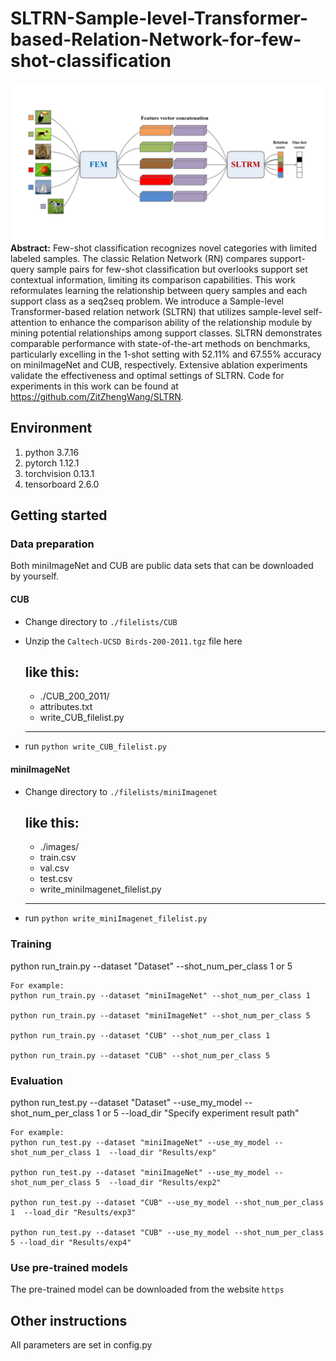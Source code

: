 # SLTRN-Sample-level-Transformer-based-Relation-Network-for-few-shot-classification
![img_1.png](img_1.png)
**Abstract:** Few-shot classification recognizes novel categories with limited labeled samples. The classic Relation Network (RN) compares support-query sample pairs for few-shot classification but overlooks support set contextual information, limiting its comparison capabilities. This work reformulates learning the relationship between query samples and each support class as a seq2seq problem. We introduce a Sample-level Transformer-based relation network (SLTRN) that utilizes sample-level self-attention to enhance the comparison ability of the relationship module by mining potential relationships among support classes. SLTRN demonstrates comparable performance with state-of-the-art methods on benchmarks, particularly excelling in the 1-shot setting with 52.11% and 67.55% accuracy on miniImageNet and CUB, respectively. Extensive ablation experiments validate the effectiveness and optimal settings of SLTRN. Code for experiments in this work can be found at https://github.com/ZitZhengWang/SLTRN.


## Environment
1. python                        3.7.16
2. pytorch                       1.12.1
3. torchvision                   0.13.1
4. tensorboard                   2.6.0

## Getting started
### Data preparation
Both miniImageNet and CUB are public data sets that can be downloaded by yourself.
#### CUB
* Change directory to `./filelists/CUB`
* Unzip the `Caltech-UCSD Birds-200-2011.tgz` file here

    
    like this:
    ------------------------------
    - ./CUB_200_2011/
    - attributes.txt
    - write_CUB_filelist.py
    ------------------------------

* run `python write_CUB_filelist.py`

#### miniImageNet
* Change directory to `./filelists/miniImagenet`

    
    like this:
    ------------------------------
    - ./images/
    - train.csv
    - val.csv
    - test.csv
    - write_miniImagenet_filelist.py
    ------------------------------


* run `python write_miniImagenet_filelist.py` 



### Training
python run_train.py --dataset "Dataset" --shot_num_per_class 1 or 5

    For example:
    python run_train.py --dataset "miniImageNet" --shot_num_per_class 1

    python run_train.py --dataset "miniImageNet" --shot_num_per_class 5
    
    python run_train.py --dataset "CUB" --shot_num_per_class 1

    python run_train.py --dataset "CUB" --shot_num_per_class 5

### Evaluation
python run_test.py --dataset "Dataset" --use_my_model --shot_num_per_class 1 or 5  --load_dir "Specify experiment result path"

    For example:
    python run_test.py --dataset "miniImageNet" --use_my_model --shot_num_per_class 1  --load_dir "Results/exp"
    
    python run_test.py --dataset "miniImageNet" --use_my_model --shot_num_per_class 5  --load_dir "Results/exp2"
    
    python run_test.py --dataset "CUB" --use_my_model --shot_num_per_class 1  --load_dir "Results/exp3"
    
    python run_test.py --dataset "CUB" --use_my_model --shot_num_per_class 5 --load_dir "Results/exp4"

### Use pre-trained models
The pre-trained model can be downloaded from the website `https`

## Other instructions
All parameters are set in config.py



